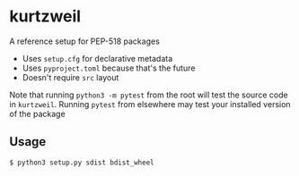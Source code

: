 # kurtzweil

A reference setup for PEP-518 packages

* Uses `setup.cfg` for declarative metadata
* Uses `pyproject.toml` because that's the future
* Doesn't require `src` layout

Note that running `python3 -m pytest` from the root will test the source code in `kurtzweil`. Running `pytest` from elsewhere may test your installed version of the package

## Usage

```sh
$ python3 setup.py sdist bdist_wheel
```
